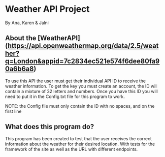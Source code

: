 # Weather API Project
By Ana, Karen &amp; Jalni

## About the [WeatherAPI] (https://api.openweathermap.org/data/2.5/weather?q=London&appid=7c2834ec521e574f6dee80fa90a6b6a8)
To use this API the user must get their individual API ID to receive the weather information.
To get the key you must create an account, the ID will contain a mixture of 32 letters and numbers.
Once you have this ID you will need to put it in the Config.txt file for this program to work.

NOTE: the Config file must only contain the ID with no spaces, and on the first line
 
 ## What does this program do?
 This program has been created to test that the user receives the correct information about the weather for their desired location.
 With tests for the framework of the site as well as the URL with different endpoints.
 
 
